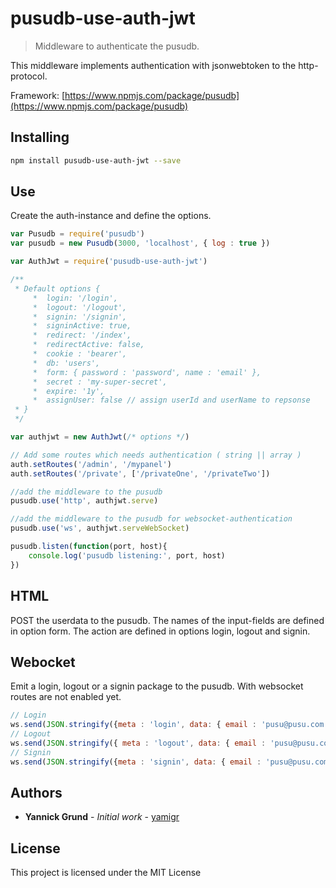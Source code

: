 # pusudb-use-auth-jwt

> Middleware to authenticate the pusudb.

This middleware implements authentication with jsonwebtoken to the http-protocol.

Framework: [https://www.npmjs.com/package/pusudb](https://www.npmjs.com/package/pusudb)

<a name="installing"></a>
## Installing

```sh
npm install pusudb-use-auth-jwt --save
```

## Use
Create the auth-instance and define the options.

```js
var Pusudb = require('pusudb')
var pusudb = new Pusudb(3000, 'localhost', { log : true })

var AuthJwt = require('pusudb-use-auth-jwt')

/**
 * Default options {
     *  login: '/login',
     *  logout: '/logout',
     *  signin: '/signin',
     *  signinActive: true,
     *  redirect: '/index',
     *  redirectActive: false,
     *  cookie : 'bearer',
     *  db: 'users',
     *  form: { password : 'password', name : 'email' },
     *  secret : 'my-super-secret',
     *  expire: '1y',
     *  assignUser: false // assign userId and userName to repsonse
 * }
 */

var authjwt = new AuthJwt(/* options */) 

// Add some routes which needs authentication ( string || array )
auth.setRoutes('/admin', '/mypanel')
auth.setRoutes('/private', ['/privateOne', '/privateTwo'])

//add the middleware to the pusudb
pusudb.use('http', authjwt.serve)

//add the middleware to the pusudb for websocket-authentication
pusudb.use('ws', authjwt.serveWebSocket)

pusudb.listen(function(port, host){
    console.log('pusudb listening:', port, host)
})
```

## HTML

POST the userdata to the pusudb. The names of the input-fields are defined in option form. The action are defined in options login, logout and signin.

## Webocket

Emit a login, logout or a signin package to the pusudb. With websocket routes are not enabled yet.

```js
// Login
ws.send(JSON.stringify({meta : 'login', data: { email : 'pusu@pusu.com', password: '1234'}}));
// Logout
ws.send(JSON.stringify({ meta : 'logout', data: { email : 'pusu@pusu.com', password: '1234'}}));
// Signin
ws.send(JSON.stringify({meta : 'signin', data: { email : 'pusu@pusu.com', password: '1234'}}));
``` 


<a name="authors"></a>

## Authors

* **Yannick Grund** - *Initial work* - [yamigr](https://github.com/yamigr)

<a name="license"></a>

## License

This project is licensed under the MIT License

